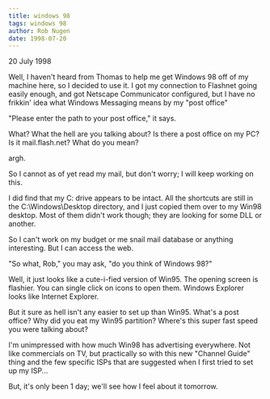 ```yaml
---
title: windows 98
tags: windows 98
author: Rob Nugen
date: 1998-07-20
---
```


<title>Windows 98</title>

<p class=date>20 July 1998</p>

<p>Well, I haven't heard from Thomas to help me get Windows 98 off of my machine here, so I decided to use it.  I got my connection to Flashnet going easily enough, and got Netscape Communicator configured, but I have no frikkin' idea what Windows Messaging means by my "post office"

<p>"Please enter the path to your post office," it says.

<p>What?  What the hell are you talking about?  Is there a post office on my PC?  Is it mail.flash.net?  What do you mean?  

<p>argh.

<p>So I cannot as of yet read my mail, but don't worry; I will keep working on this.

<p>I did find that my C: drive appears to be intact.  All the shortcuts are still in the C:\Windows\Desktop directory, and I just copied them over to my Win98 desktop.  Most of them didn't work though; they are looking for some DLL or another.

<p>So I can't work on my budget or me snail mail database or anything interesting.  But I can access the web.

<p>"So what, Rob," you may ask, "do you think of Windows 98?"

<p>Well, it just looks like a cute-i-fied version of Win95.  The opening screen is flashier.  You can single click on icons to open them.  Windows Explorer looks like Internet Explorer. 

<p>But it sure as hell isn't any easier to set up than Win95. What's a post office?  Why did you eat my Win95 partition? Where's this super fast speed you were talking about?

<p>I'm unimpressed with how much Win98 has advertising everywhere.  Not like commercials on TV, but practically so with this new "Channel Guide" thing and the few specific ISPs that are suggested when I first tried to set up my ISP...

<p>But, it's only been 1 day; we'll see how I feel about it tomorrow.
</p>

